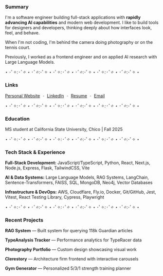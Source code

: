 ### Summary
I'm a software engineer building full-stack applications with **rapidly advancing AI capabilities** and modern web development. I like to build tools for designers and developers, thinking deeply about how interfaces look, feel, and behave.

When I'm not coding, I'm behind the camera doing photography or on the tennis court.

Previously, I worked as a frontend engineer and on applied AI research with Large Language Models.

⋆ ･ﾟ✧*:･ﾟ✧ ⋆ ･ﾟ✧*:･ﾟ✧ ⋆ ･ﾟ✧*:･ﾟ✧ ⋆ ･ﾟ✧*:･ﾟ✧ ⋆ ･ﾟ✧*:･ﾟ✧ ⋆ ･ﾟ✧*:･ﾟ✧ ⋆

### Links
[Personal Website](https://tusharreddy.com/) &nbsp;`◦`&nbsp; [LinkedIn](https://www.linkedin.com/in/tushar-reddy/) &nbsp;`◦`&nbsp; [Resume](https://tusharreddy.com/tushar_resume.pdf) &nbsp;`◦`&nbsp; [Email](mailto:tusharreddy2023@gmail.com)

⋆ ･ﾟ✧*:･ﾟ✧ ⋆ ･ﾟ✧*:･ﾟ✧ ⋆ ･ﾟ✧*:･ﾟ✧ ⋆ ･ﾟ✧*:･ﾟ✧ ⋆ ･ﾟ✧*:･ﾟ✧ ⋆ ･ﾟ✧*:･ﾟ✧ ⋆

### Education
MS student at California State University, Chico | Fall 2025

⋆ ･ﾟ✧*:･ﾟ✧ ⋆ ･ﾟ✧*:･ﾟ✧ ⋆ ･ﾟ✧*:･ﾟ✧ ⋆ ･ﾟ✧*:･ﾟ✧ ⋆ ･ﾟ✧*:･ﾟ✧ ⋆ ･ﾟ✧*:･ﾟ✧ ⋆

### Tech Stack & Experience
**Full-Stack Development:** JavaScript/TypeScript, Python, React, Next.js, Node.js, Express, Flask, TailwindCSS, Vite

**AI & Data Systems:** Large Language Models, RAG Systems, LangChain, Sentence-Transformers, FAISS, SQL, MongoDB, Neo4j, Vector Databases

**Infrastructure & DevOps:** AWS, Cloudflare, Fly.io, Docker, Git/GitHub, Jest, Vitest, React Testing Library, Cypress, Playwright

⋆ ･ﾟ✧*:･ﾟ✧ ⋆ ･ﾟ✧*:･ﾟ✧ ⋆ ･ﾟ✧*:･ﾟ✧ ⋆ ･ﾟ✧*:･ﾟ✧ ⋆ ･ﾟ✧*:･ﾟ✧ ⋆ ･ﾟ✧*:･ﾟ✧ ⋆

### Recent Projects
**RAG System** — Built system for querying 118k Guardian articles

**TypeAnalysis Tracker** — Performance analytics for TypeRacer data

**Photography Portfolio** — Custom design showcasing visual work

**Clerestory** — Architecture firm frontend with interactive carousels

**Gym Generator** — Personalized 5/3/1 strength training planner
